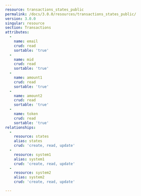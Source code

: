 ```yaml
---
resource: transactions_states_public
permalink: /docs/3.0.0/resources/transactions_states_public/
version: 3.0.0
singular: resource
section: Transactions
attributes:
  -
    name: email
    crud: read
    sortable: 'true'
  -
    name: mid
    crud: read
    sortable: 'true'
  -
    name: amount1
    crud: read
    sortable: 'true'
  -
    name: amount2
    crud: read
    sortable: 'true'
  -
    name: token
    crud: read
    sortable: 'true'
relationships:
  -
    resource: states
    alias: states
    crud: 'create, read, update'
  -
    resource: system1
    alias: system1
    crud: 'create, read, update'
  -
    resource: system2
    alias: system2
    crud: 'create, read, update'

---
```

